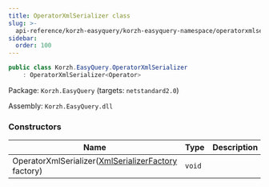 ```yaml
---
title: OperatorXmlSerializer class
slug: >-
  api-reference/korzh-easyquery/korzh-easyquery-namespace/operatorxmlserializer-class
sidebar:
  order: 100
---
```


```csharp
public class Korzh.EasyQuery.OperatorXmlSerializer
    : OperatorXmlSerializer<Operator>

```
Package: `Korzh.EasyQuery` (targets: `netstandard2.0`)

Assembly: `Korzh.EasyQuery.dll`

### Constructors

| Name | Type | Description | 
| --- | --- | --- | 
| OperatorXmlSerializer([XmlSerializerFactory](///////////////easyquery/docs/api-reference/korzh-easyquery/korzh-easyquery-namespace/xmlserializerfactory-class) factory) | `void` |  |
